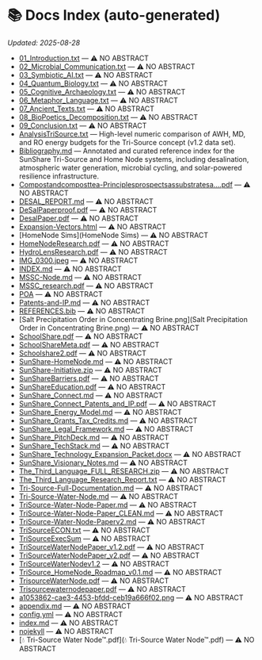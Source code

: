 # 📚 Docs Index (auto-generated)

_Updated: 2025-08-28_

* [01_Introduction.txt](01_Introduction.txt) — ⚠️ NO ABSTRACT
* [02_Microbial_Communication.txt](02_Microbial_Communication.txt) — ⚠️ NO ABSTRACT
* [03_Symbiotic_AI.txt](03_Symbiotic_AI.txt) — ⚠️ NO ABSTRACT
* [04_Quantum_Biology.txt](04_Quantum_Biology.txt) — ⚠️ NO ABSTRACT
* [05_Cognitive_Archaeology.txt](05_Cognitive_Archaeology.txt) — ⚠️ NO ABSTRACT
* [06_Metaphor_Language.txt](06_Metaphor_Language.txt) — ⚠️ NO ABSTRACT
* [07_Ancient_Texts.txt](07_Ancient_Texts.txt) — ⚠️ NO ABSTRACT
* [08_BioPoetics_Decomposition.txt](08_BioPoetics_Decomposition.txt) — ⚠️ NO ABSTRACT
* [09_Conclusion.txt](09_Conclusion.txt) — ⚠️ NO ABSTRACT
* [AnalysisTriSource.txt](AnalysisTriSource.txt) — High-level numeric comparison of AWH, MD, and RO energy budgets for the Tri-Source concept (v1.2 data set).
* [Bibliography.md](Bibliography.md) — Annotated and curated reference index for the SunShare Tri-Source and Home Node systems, including desalination, atmospheric water generation, microbial cycling, and solar-powered resilience infrastructure.
* [Compostandcomposttea-Principlesprospectsassubstratesa....pdf](Compostandcomposttea-Principlesprospectsassubstratesa....pdf) — ⚠️ NO ABSTRACT
* [DESAL_REPORT.md](DESAL_REPORT.md) — ⚠️ NO ABSTRACT
* [DeSalPaperproof.pdf](DeSalPaperproof.pdf) — ⚠️ NO ABSTRACT
* [DesalPaper.pdf](DesalPaper.pdf) — ⚠️ NO ABSTRACT
* [Expansion-Vectors.html](Expansion-Vectors.html) — ⚠️ NO ABSTRACT
* [HomeNode Sims](HomeNode Sims) — ⚠️ NO ABSTRACT
* [HomeNodeResearch.pdf](HomeNodeResearch.pdf) — ⚠️ NO ABSTRACT
* [HydroLensResearch.pdf](HydroLensResearch.pdf) — ⚠️ NO ABSTRACT
* [IMG_0300.jpeg](IMG_0300.jpeg) — ⚠️ NO ABSTRACT
* [INDEX.md](INDEX.md) — ⚠️ NO ABSTRACT
* [MSSC-Node.md](MSSC-Node.md) — ⚠️ NO ABSTRACT
* [MSSC_research.pdf](MSSC_research.pdf) — ⚠️ NO ABSTRACT
* [POA](POA) — ⚠️ NO ABSTRACT
* [Patents-and-IP.md](Patents-and-IP.md) — ⚠️ NO ABSTRACT
* [REFERENCES.bib](REFERENCES.bib) — ⚠️ NO ABSTRACT
* [Salt Precipitation Order in Concentrating Brine.png](Salt Precipitation Order in Concentrating Brine.png) — ⚠️ NO ABSTRACT
* [SchoolShare.pdf](SchoolShare.pdf) — ⚠️ NO ABSTRACT
* [SchoolShareMeta.pdf](SchoolShareMeta.pdf) — ⚠️ NO ABSTRACT
* [Schoolshare2.pdf](Schoolshare2.pdf) — ⚠️ NO ABSTRACT
* [SunShare-HomeNode.md](SunShare-HomeNode.md) — ⚠️ NO ABSTRACT
* [SunShare-Initiative.zip](SunShare-Initiative.zip) — ⚠️ NO ABSTRACT
* [SunShareBarriers.pdf](SunShareBarriers.pdf) — ⚠️ NO ABSTRACT
* [SunShareEducation.pdf](SunShareEducation.pdf) — ⚠️ NO ABSTRACT
* [SunShare_Connect.md](SunShare_Connect.md) — ⚠️ NO ABSTRACT
* [SunShare_Connect_Patents_and_IP.pdf](SunShare_Connect_Patents_and_IP.pdf) — ⚠️ NO ABSTRACT
* [SunShare_Energy_Model.md](SunShare_Energy_Model.md) — ⚠️ NO ABSTRACT
* [SunShare_Grants_Tax_Credits.md](SunShare_Grants_Tax_Credits.md) — ⚠️ NO ABSTRACT
* [SunShare_Legal_Framework.md](SunShare_Legal_Framework.md) — ⚠️ NO ABSTRACT
* [SunShare_PitchDeck.md](SunShare_PitchDeck.md) — ⚠️ NO ABSTRACT
* [SunShare_TechStack.md](SunShare_TechStack.md) — ⚠️ NO ABSTRACT
* [SunShare_Technology_Expansion_Packet.docx](SunShare_Technology_Expansion_Packet.docx) — ⚠️ NO ABSTRACT
* [SunShare_Visionary_Notes.md](SunShare_Visionary_Notes.md) — ⚠️ NO ABSTRACT
* [The_Third_Language_FULL_RESEARCH.zip](The_Third_Language_FULL_RESEARCH.zip) — ⚠️ NO ABSTRACT
* [The_Third_Language_Research_Report.txt](The_Third_Language_Research_Report.txt) — ⚠️ NO ABSTRACT
* [Tri-Source-Full-Documentation.md](Tri-Source-Full-Documentation.md) — ⚠️ NO ABSTRACT
* [Tri-Source-Water-Node.md](Tri-Source-Water-Node.md) — ⚠️ NO ABSTRACT
* [TriSource-Water-Node-Paper.md](TriSource-Water-Node-Paper.md) — ⚠️ NO ABSTRACT
* [TriSource-Water-Node-Paper_CLEAN.md](TriSource-Water-Node-Paper_CLEAN.md) — ⚠️ NO ABSTRACT
* [TriSource-Water-Node-Paperv2.md](TriSource-Water-Node-Paperv2.md) — ⚠️ NO ABSTRACT
* [TriSourceECON.txt](TriSourceECON.txt) — ⚠️ NO ABSTRACT
* [TriSourceExecSum](TriSourceExecSum) — ⚠️ NO ABSTRACT
* [TriSourceWaterNodePaper_v1.2.pdf](TriSourceWaterNodePaper_v1.2.pdf) — ⚠️ NO ABSTRACT
* [TriSourceWaterNodePaper_v2.pdf](TriSourceWaterNodePaper_v2.pdf) — ⚠️ NO ABSTRACT
* [TriSourceWaterNodev1.2](TriSourceWaterNodev1.2) — ⚠️ NO ABSTRACT
* [TriSource_HomeNode_Roadmap_v0.1.md](TriSource_HomeNode_Roadmap_v0.1.md) — ⚠️ NO ABSTRACT
* [TrisourceWaterNode.pdf](TrisourceWaterNode.pdf) — ⚠️ NO ABSTRACT
* [Trisourcewaternodepaper.pdf](Trisourcewaternodepaper.pdf) — ⚠️ NO ABSTRACT
* [a1053862-cae3-4453-bfdd-ceb19a666f02.png](a1053862-cae3-4453-bfdd-ceb19a666f02.png) — ⚠️ NO ABSTRACT
* [appendix.md](appendix.md) — ⚠️ NO ABSTRACT
* [config.yml](config.yml) — ⚠️ NO ABSTRACT
* [index.md](index.md) — ⚠️ NO ABSTRACT
* [nojekyll](nojekyll) — ⚠️ NO ABSTRACT
* [💧 Tri-Source Water Node™.pdf](💧 Tri-Source Water Node™.pdf) — ⚠️ NO ABSTRACT